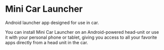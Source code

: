 # Mini Car Launcher
Android launcher app designed for use in car.

You can install Mini Car Launcher on an Android-powered head-unit or use it with your personal phone or tablet, giving you access to all your favorite apps directly from a head unit in the car.